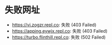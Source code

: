 # 失败网址
- https://vi.zogzr.repl.co: 失败 (403
Failed)
- https://apping.eywjx.repl.co: 失败 (403
Failed)
- https://turbo.flinthill.repl.co: 失败 (502
Failed)

